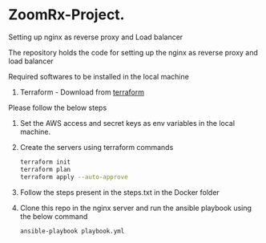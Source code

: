 # ZoomRx-Project.
Setting up nginx as reverse proxy and Load balancer

The repository holds the code for setting up the nginx as reverse proxy and load balancer

Required softwares to be installed in the local machine

1. Terraform - Download from [terraform](https://www.terraform.io/downloads.html)

Please follow the below steps

1. Set the AWS access and secret keys as env variables in the local machine.

2. Create the servers using terraform commands
   ```bash
   terraform init
   terraform plan
   terraform apply --auto-approve
   ```

3. Follow the steps present in the steps.txt in the Docker folder

4. Clone this repo in the nginx server and run the ansible playbook using the below command
   ```bash
   ansible-playbook playbook.yml
   ```
